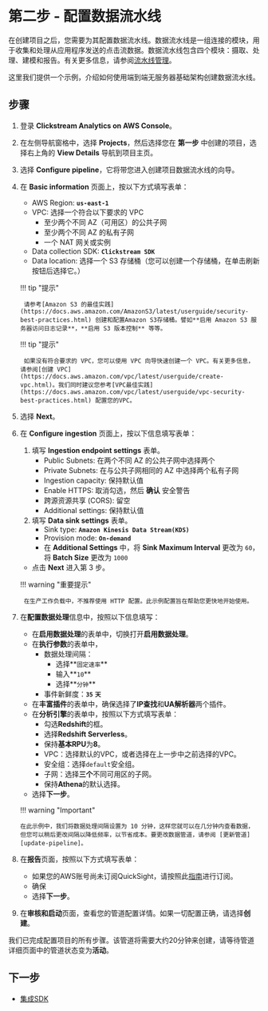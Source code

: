 # 第二步 - 配置数据流水线
在创建项目之后，您需要为其配置数据流水线。数据流水线是一组连接的模块，用于收集和处理从应用程序发送的点击流数据。数据流水线包含四个模块：摄取、处理、建模和报告。有关更多信息，请参阅[流水线管理](../pipeline-mgmt/index.md)。

这里我们提供一个示例，介绍如何使用端到端无服务器基础架构创建数据流水线。

## 步骤

1. 登录 **Clickstream Analytics on AWS Console**。
2. 在左侧导航窗格中，选择 **Projects**，然后选择您在 **第一步** 中创建的项目，选择右上角的 **View Details** 导航到项目主页。
3. 选择 **Configure pipeline**，它将带您进入创建项目数据流水线的向导。
4. 在 **Basic information** 页面上，按以下方式填写表单：
    * AWS Region: **`us-east-1`**
    * VPC: 选择一个符合以下要求的 VPC
        - 至少两个不同 AZ（可用区）的公共子网
        - 至少两个不同 AZ 的私有子网
        - 一个 NAT 网关或实例
    * Data collection SDK: **`Clickstream SDK`**
    * Data location: 选择一个 S3 存储桶（您可以创建一个存储桶，在单击刷新按钮后选择它。）

    !!! tip "提示"

        请参考[Amazon S3 的最佳实践](https://docs.aws.amazon.com/AmazonS3/latest/userguide/security-best-practices.html) 创建和配置Amazon S3存储桶。譬如**启用 Amazon S3 服务器访问日志记录**，**启用 S3 版本控制** 等等。

    !!! tip "提示"

        如果没有符合要求的 VPC，您可以使用 VPC 向导快速创建一个 VPC。有关更多信息，请参阅[创建 VPC](https://docs.aws.amazon.com/vpc/latest/userguide/create-vpc.html)。我们同时建议您参考[VPC最佳实践](https://docs.aws.amazon.com/vpc/latest/userguide/vpc-security-best-practices.html) 配置您的VPC。

5. 选择 **Next**。
6. 在 **Configure ingestion** 页面上，按以下信息填写表单：
    1. 填写 **Ingestion endpoint settings** 表单。
        * Public Subnets: 在两个不同 AZ 的公共子网中选择两个
        * Private Subnets: 在与公共子网相同的 AZ 中选择两个私有子网
        * Ingestion capacity: 保持默认值
        * Enable HTTPS: 取消勾选，然后 **确认** 安全警告
        * 跨源资源共享 (CORS): 留空
        * Additional settings: 保持默认值
    2. 填写 **Data sink settings** 表单。
        * Sink type: **`Amazon Kinesis Data Stream(KDS)`**
        * Provision mode: **`On-demand`**
        * 在 **Additional Settings** 中，将 **Sink Maximum Interval** 更改为 `60`，将 **Batch Size** 更改为 `1000`
    * 点击 **Next** 进入第 3 步。

    !!! warning "重要提示"

        在生产工作负载中，不推荐使用 HTTP 配置。此示例配置旨在帮助您更快地开始使用。

5. 在**配置数据处理**信息中，按照以下信息填写：
    * 在**启用数据处理**的表单中，切换打开**启用数据处理**。
    * 在**执行参数**的表单中，
        * 数据处理间隔：
            * 选择**`固定速率`**
            * 输入**`10`**
            * 选择**`分钟`**
        * 事件新鲜度：**`35`** **`天`**
    * 在**丰富插件**的表单中，确保选择了**IP查找**和**UA解析器**两个插件。
    * 在**分析引擎**的表单中，按照以下方式填写表单：
        * 勾选**Redshift**的框。
        * 选择**Redshift Serverless**。
        * 保持**基本RPU**为**8**。
        * VPC：选择默认的VPC，或者选择在上一步中之前选择的VPC。
        * 安全组：选择`default`安全组。
        * 子网：选择**三个**不同可用区的子网。
        * 保持**Athena**的默认选择。
    * 选择**下一步**。

    !!! warning "Important"

       在此示例中，我们将数据处理间隔设置为 10 分钟，这样您就可以在几分钟内查看数据，但您可以稍后更改间隔以降低频率，以节省成本。要更改数据管道，请参阅 [更新管道][update-pipeline]。 

6. 在**报告**页面，按照以下方式填写表单：
    * 如果您的AWS账号尚未订阅QuickSight，请按照此[指南][quickSight-subscription]进行订阅。
    * 确保
    * 选择**下一步**。

7. 在**审核和启动**页面，查看您的管道配置详情。如果一切配置正确，请选择**创建**。

我们已完成配置项目的所有步骤。该管道将需要大约20分钟来创建，请等待管道详细页面中的管道状态变为**活动**。

## 下一步

* [集成SDK](./3.integrate-sdk.md)

[quickSight-subscription]: https://docs.aws.amazon.com/quicksight/latest/user/signing-up.html
[create-a-VPC]: https://docs.aws.amazon.com/vpc/latest/userguide/create-vpc.html
[update-pipeline]: https://awslabs.github.io/clickstream-analytics-on-aws/en/latest/pipeline-mgmt/pipe-mgmt/